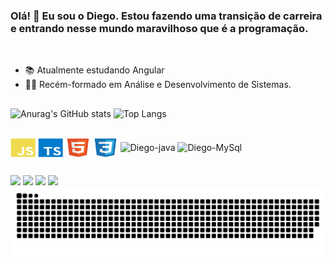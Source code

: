 ### Olá! 👋 Eu sou o Diego. Estou fazendo uma transição de carreira e entrando nesse mundo maravilhoso que é a programação.

<br/>

- 📚 Atualmente estudando Angular
- 👨‍🎓 Recém-formado em Análise e Desenvolvimento de Sistemas.
##


![Anurag's GitHub stats](https://github-readme-stats.vercel.app/api?username=arghyll&show_icons=true&theme=merko&count_private=true)
![Top Langs](https://github-readme-stats.vercel.app/api/top-langs/?username=arghyll&layout=compact&theme=merko)

<div style="display: inline_block"><br>
  <img align="center" alt="Diego-Js" height="30" width="40" src="https://raw.githubusercontent.com/devicons/devicon/master/icons/javascript/javascript-plain.svg">
  <img align="center" alt="Diego-Ts" height="30" width="40" src="https://raw.githubusercontent.com/devicons/devicon/master/icons/typescript/typescript-plain.svg">
  <img align="center" alt="Diego-HTML" height="30" width="40" src="https://raw.githubusercontent.com/devicons/devicon/master/icons/html5/html5-original.svg">
  <img align="center" alt="Diego-CSS" height="30" width="40" src="https://raw.githubusercontent.com/devicons/devicon/master/icons/css3/css3-original.svg">
  <img align="center" alt="Diego-java" height="40" width="50" src="https://cdn.jsdelivr.net/gh/devicons/devicon/icons/java/java-original-wordmark.svg">
  <img align="center" alt="Diego-MySql" height="50" width="60" src="https://cdn.jsdelivr.net/gh/devicons/devicon/icons/mysql/mysql-original-wordmark.svg">
</div>

##

<div>
  <a href="https://instagram.com/arghyll" target="_blank"><img src="https://img.shields.io/badge/Instagram-E4405F?style=for-the-badge&logo=instagram&logoColor=white" target="_blank"></a>
  <a href="https://facebook.com/arghyll" target="_blank"><img src="https://img.shields.io/badge/Facebook-1877F2?style=for-the-badge&logo=facebook&logoColor=white" target="_blank"></a>
  <a href="https://www.linkedin.com/in/diego-alvarez-9a2a091b4/" target="_blank"><img src="https://img.shields.io/badge/LinkedIn-0077B5?style=for-the-badge&logo=linkedin&logoColor=white" target="_blank"></a>
  <a href = "mailto:carvalho.84@gmail.com"><img src="https://img.shields.io/badge/Gmail-D14836?style=for-the-badge&logo=gmail&logoColor=white" target="_blank"></a>
</div>


<img alt="snake eating my contributions" src="https://raw.githubusercontent.com/Arghyll/Arghyll/output/github-contribution-grid-snake.svg" />

